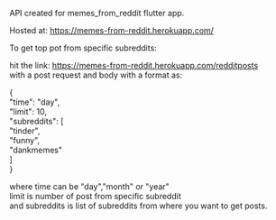 API created for memes_from_reddit flutter app.

Hosted at: https://memes-from-reddit.herokuapp.com/

To get top pot from specific subreddits:

hit the link: https://memes-from-reddit.herokuapp.com/redditposts <br>
with a post request and body with a format as: <br>

{<br>
    "time": "day",<br>
    "limit": 10,<br>
    "subreddits": [<br>
        "tinder",<br>
        "funny",<br>
        "dankmemes"<br>
    ]<br>
}<br>

where time can be "day","month" or "year" <br>
limit is number of post from specific subreddit<br>
and subreddits is list of subreddits from where you want to get posts. <br>